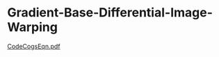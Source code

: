 # Gradient-Base-Differential-Image-Warping
[CodeCogsEqn.pdf](https://github.com/hirokiadachi/Gradient-Base-Differential-Image-Warping/files/2430519/CodeCogsEqn.pdf)

